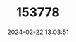 ---
title: "153778"
category: "Cambarus sphenoides"
draft: false
date: 2024-02-22 13:03:51
languages:
  English: ["Triangleclaw Crayfish"]
---